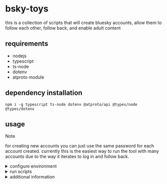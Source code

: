 # bsky-toys
this is a collection of scripts that will create bluesky accounts, allow them to follow each other, follow back, and enable adult content

## requirements
* nodejs
* typescript
* ts-node
* dotenv
* atproto module

## dependency installation
```
npm i -g typescript ts-node dotenv @atproto/api @types/node @types/dotenv
```

## usage
> [!NOTE]
>for creating new accounts you can just use the same password for each account created. currently this is the easiest way to run the tool with many accounts due to the way it iterates to log in and follow back.

<details>
<summary> configure environment </summary>

* rename **_.env.example_** to **_.env_**
* open **_.env_** in your editor of choice
* input existing account details
  * BSKY_USERNAME="**_youraccount.bsky.social_**"
  * BSKY_PASSWORD="**_password for an existing account_**"
* input the details for the acount you would like to create
  * NEWEMAIL="_valid email_"
  * NEWPW="_password for new account_"
  * NEWHANDLE="**_mynewaccount_**.bsky.social"
  * NEWCODE="bsky-social-**_xxxxx-xxxxx_**"
</details>

<details>
<summary> run scripts</summary>

**create account specified in _.env_**
```*.sh-session
npm run newacct
```
**follow accounts from _did.txt_**
```*.sh-session
npm run follow
```
**log in to accounts in _handle.txt_, follow _NEWHANDLE_ in _.env_**
```*.sh-session
npm run followback
```
**log into new account from _.env_, enable adult content**
```*.sh-session
npm run enableadult
```
**run all scripts**
```*.sh-session
npm run auto
```

<!-- 
**or to run the scripts themselves**

```*.sh-session
   node build/newacct.js

   node build/follow.js

   node build/followback.js

   node build/enableadult.js
``` -->
</details>

<details>
<summary> additional information </summary>

* follow.js will create a _did.txt_ and add the logged in user defined in **BSKY_USERNAME**
  * this is to ensure the account that you are following _from_ gets added
* followback.js will create _handles.txt_ and add the user defined in **NEWHANDLE**
  * this is to ensure your new account is added in case you have not changed **BSKY_USERNAME**
  </details>
